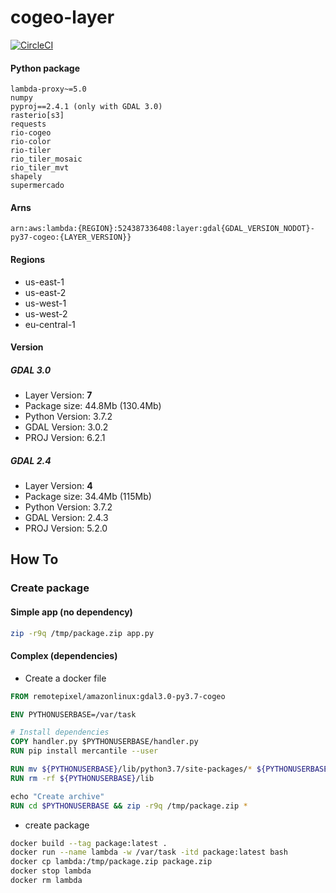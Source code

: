 # cogeo-layer

[![CircleCI](https://circleci.com/gh/RemotePixel/cogeo-layer.svg?style=svg)](https://circleci.com/gh/RemotePixel/cogeo-layer)

#### Python package

```
lambda-proxy~=5.0
numpy
pyproj==2.4.1 (only with GDAL 3.0)
rasterio[s3]
requests
rio-cogeo
rio-color
rio-tiler
rio_tiler_mosaic
rio_tiler_mvt
shapely
supermercado
```

#### Arns

`arn:aws:lambda:{REGION}:524387336408:layer:gdal{GDAL_VERSION_NODOT}-py37-cogeo:{LAYER_VERSION}}`

#### Regions
- us-east-1
- us-east-2
- us-west-1
- us-west-2
- eu-central-1

#### Version

##### GDAL 3.0
- Layer Version: **7**
- Package size: 44.8Mb (130.4Mb)
- Python Version: 3.7.2
- GDAL Version: 3.0.2
- PROJ Version: 6.2.1

##### GDAL 2.4
- Layer Version: **4**
- Package size: 34.4Mb (115Mb)
- Python Version: 3.7.2
- GDAL Version: 2.4.3
- PROJ Version: 5.2.0

## How To

### Create package

#### Simple app (no dependency)

```bash
zip -r9q /tmp/package.zip app.py
```

#### Complex (dependencies)

- Create a docker file 
```dockerfile
FROM remotepixel/amazonlinux:gdal3.0-py3.7-cogeo

ENV PYTHONUSERBASE=/var/task

# Install dependencies
COPY handler.py $PYTHONUSERBASE/handler.py
RUN pip install mercantile --user

RUN mv ${PYTHONUSERBASE}/lib/python3.7/site-packages/* ${PYTHONUSERBASE}/
RUN rm -rf ${PYTHONUSERBASE}/lib

echo "Create archive"
RUN cd $PYTHONUSERBASE && zip -r9q /tmp/package.zip *
``` 

- create package
```bash
docker build --tag package:latest .
docker run --name lambda -w /var/task -itd package:latest bash
docker cp lambda:/tmp/package.zip package.zip
docker stop lambda
docker rm lambda
```
